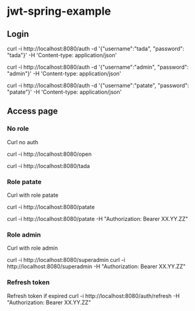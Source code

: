 # jwt-spring-example

## Login
curl -i http://localhost:8080/auth -d '{"username":"tada", "password": "tada"}' -H 'Content-type: application/json'

curl -i http://localhost:8080/auth -d '{"username":"admin", "password": "admin"}' -H 'Content-type: application/json'

curl -i http://localhost:8080/auth -d '{"username":"patate", "password": "patate"}' -H 'Content-type: application/json'

## Access page
### No role

Curl no auth

curl -i http://localhost:8080/open

curl -i http://localhost:8080/tada

### Role patate
Curl with role patate

curl -i http://localhost:8080/patate

curl -i http://localhost:8080/patate -H "Authorization: Bearer XX.YY.ZZ"

### Role admin
Curl with role admin

curl -i http://localhost:8080/superadmin
curl -i http://localhost:8080/superadmin -H "Authorization: Bearer XX.YY.ZZ"

### Refresh token
Refresh token if expired
curl -i http://localhost:8080/auth/refresh -H "Authorization: Bearer XX.YY.ZZ"